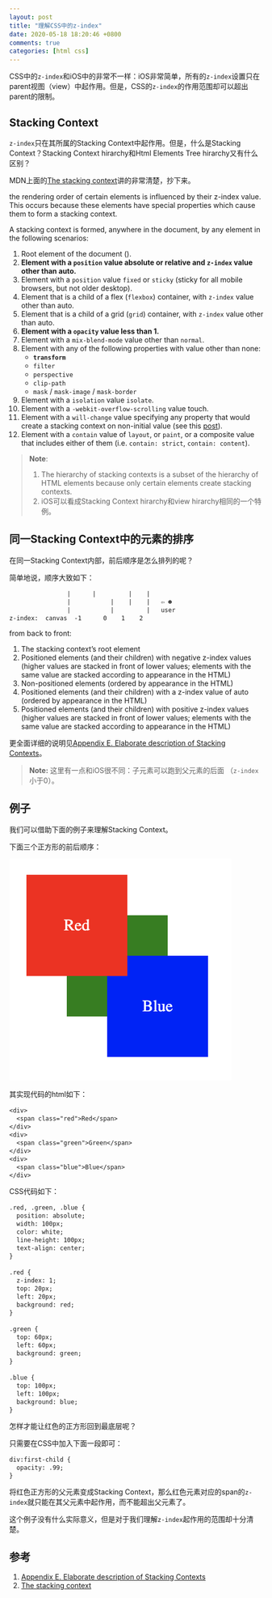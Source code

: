 ```yaml
---
layout: post
title: "理解CSS中的z-index"
date: 2020-05-18 18:20:46 +0800
comments: true
categories: [html css]
---
```


CSS中的`z-index`和iOS中的非常不一样：iOS非常简单，所有的`z-index`设置只在parent视图（view）中起作用。但是，CSS的`z-index`的作用范围却可以超出parent的限制。

<!-- more -->

## Stacking Context
`z-index`只在其所属的Stacking Context中起作用。但是，什么是Stacking Context？Stacking Context hirarchy和Html Elements Tree hirarchy又有什么区别？

MDN上面的[The stacking context](https://developer.mozilla.org/en-US/docs/Web/CSS/CSS_Positioning/Understanding_z_index/The_stacking_context)讲的非常清楚，抄下来。

the rendering order of certain elements is influenced by their z-index value. This occurs because these elements have special properties which cause them to form a stacking context.

A stacking context is formed, anywhere in the document, by any element in the following scenarios:

1. Root element of the document (<html>).
2. **Element with a `position` value absolute or relative and `z-index` value other than auto.**
3. Element with a `position` value `fixed` or `sticky` (sticky for all mobile browsers, but not older desktop).
4. Element that is a child of a flex (`flexbox`) container, with `z-index` value other than auto.
5. Element that is a child of a grid (`grid`) container, with `z-index` value other than auto.
6. **Element with a `opacity` value less than 1.**
7. Element with a `mix-blend-mode` value other than `normal`.
8. Element with any of the following properties with value other than none:
    * **`transform`**
    * `filter`
    * `perspective`
    * `clip-path`
    * `mask` / `mask-image` / `mask-border`
9. Element with a `isolation` value `isolate`.
10. Element with a `-webkit-overflow-scrolling` value touch.
11. Element with a `will-change` value specifying any property that would create a stacking context on non-initial value (see this [post](https://dev.opera.com/articles/css-will-change-property/)).
12. Element with a `contain` value of `layout`, or `paint`, or a composite value that includes either of them (i.e. `contain: strict`, `contain: content`).


> **Note**: 
> 1. The hierarchy of stacking contexts is a subset of the hierarchy of HTML elements because only certain elements create stacking contexts.
> 2. iOS可以看成Stacking Context hirarchy和view hirarchy相同的一个特例。
## 同一Stacking Context中的元素的排序

在同一Stacking Context内部，前后顺序是怎么排列的呢？

简单地说，顺序大致如下：
```
                |      |         |    |
                |           |    |    |   ⇦ ☻
                |           |         |   user
z-index:  canvas  -1	  0    1    2
```

from back to front:

1. The stacking context’s root element
2. Positioned elements (and their children) with negative z-index values (higher values are stacked in front of lower values; elements with the same value are stacked according to appearance in the HTML)
3. Non-positioned elements (ordered by appearance in the HTML)
4. Positioned elements (and their children) with a z-index value of auto (ordered by appearance in the HTML)
5. Positioned elements (and their children) with positive z-index values (higher values are stacked in front of lower values; elements with the same value are stacked according to appearance in the HTML)

更全面详细的说明见[Appendix E. Elaborate description of Stacking Contexts](https://www.w3.org/TR/CSS2/zindex.html)。

> **Note:**
> 这里有一点和iOS很不同：子元素可以跑到父元素的后面 （`z-index`小于0）。

## 例子
我们可以借助下面的例子来理解Stacking Context。

下面三个正方形的前后顺序：

![](/images/CSS_zIndex.png)

其实现代码的html如下：

```
<div>
  <span class="red">Red</span>
</div>
<div>
  <span class="green">Green</span>
</div>
<div>
  <span class="blue">Blue</span>
</div>
```

CSS代码如下：

```
.red, .green, .blue {
  position: absolute;
  width: 100px;
  color: white;
  line-height: 100px;
  text-align: center;
}

.red {
  z-index: 1;
  top: 20px;
  left: 20px;
  background: red;
}

.green {
  top: 60px;
  left: 60px;
  background: green;
}

.blue {
  top: 100px;
  left: 100px;
  background: blue;
}
```

怎样才能让红色的正方形回到最底层呢？

只需要在CSS中加入下面一段即可：

```
div:first-child {
  opacity: .99;
}
```

将红色正方形的父元素变成Stacking Context，那么红色元素对应的span的`z-index`就只能在其父元素中起作用，而不能超出父元素了。

这个例子没有什么实际意义，但是对于我们理解`z-index`起作用的范围却十分清楚。

## 参考

1. [Appendix E. Elaborate description of Stacking Contexts](https://www.w3.org/TR/CSS2/zindex.html)
2. [The stacking context](https://developer.mozilla.org/en-US/docs/Web/CSS/CSS_Positioning/Understanding_z_index/The_stacking_context)
